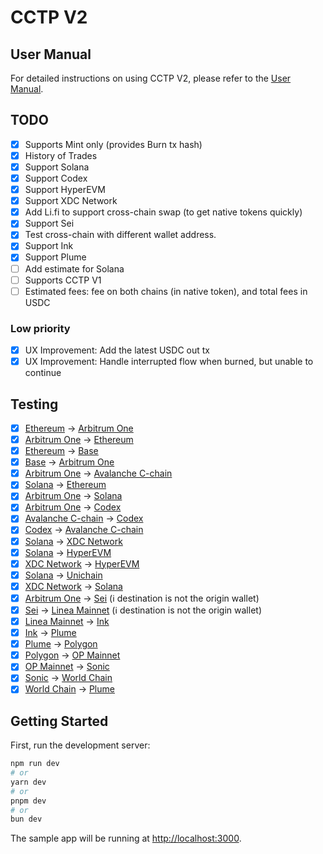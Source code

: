 # CCTP V2

## User Manual

For detailed instructions on using CCTP V2, please refer to the [User Manual](./USER_MANUAL.md).

## TODO

- [x] Supports Mint only (provides Burn tx hash)
- [x] History of Trades
- [x] Support Solana
- [x] Support Codex
- [x] Support HyperEVM
- [x] Support XDC Network
- [x] Add Li.fi to support cross-chain swap (to get native tokens quickly)
- [x] Support Sei
- [x] Test cross-chain with different wallet address.
- [x] Support Ink
- [x] Support Plume
- [ ] Add estimate for Solana
- [ ] Supports CCTP V1
- [ ] Estimated fees: fee on both chains (in native token), and total fees in USDC

### Low priority

- [x] UX Improvement: Add the latest USDC out tx
- [x] UX Improvement: Handle interrupted flow when burned, but unable to continue

## Testing

- [x] [Ethereum](https://etherscan.io/tx/0x5e50464610d278bca8a964dfda03044748742604bff8d440a5270eb738a36aee) -> [Arbitrum One](https://arbiscan.io/tx/0x525bb17796a80c097df764064ce0059ec3e68f10792958a2527a623083cfc711)
- [x] [Arbitrum One](https://arbiscan.io/tx/0x0015acffe6f8e0c120bf56bdbd3a064ffdcad05ee731ad1a8b7b76c50cd862f4) -> [Ethereum](https://etherscan.io/tx/0x5b5d7509b8f9516759151028f7c2de1fb5ef475b2275d178e7eef08234d12625)
- [x] [Ethereum](https://etherscan.io/tx/0x6cb313683dbbb7ee60c92835143b9fb5eaf4a3ea7752025ea06e434c2d862154) -> [Base](https://basescan.org/tx/0x81d8574a2f15cbf8f81474ecd65d2a8b0c20f780dada74029717aac6057ada71)
- [x] [Base](https://etherscan.io/tx/0x96e82897a1e647912f22d694af2eb199771a665f285e2fc206b309446d822222) -> [Arbitrum One](https://arbiscan.io/tx/0x33e15db11a09f085e2e4edd4a30dd0070be263e333b02255a9e5d6621f3573e0)
- [x] [Arbitrum One](https://arbiscan.io/tx/0xe8d4963b303bcf013db1ca25a2b477a4e1e918c22a6b7beb67bc616e2a2ed331) -> [Avalanche C-chain](https://snowtrace.io/tx/0x691ece42a5a2c5f3abd14432566e953f8a698f93f2284229a7ffd1aa4f925538)
- [x] [Solana](https://solscan.io/tx/4R2towhLBA1ZeHrF91on42Zbbk4tVpG17Rs84dNKmtnJCSAFNNEFsyGFS4qFyuDvPiKDCTjKQ3Xf31s1gReacbK9) -> [Ethereum](https://etherscan.io/tx/0xc75c86866dcdaf036dc0c29cdc7a75f426d5883e483a778950275b8f09efbaee)
- [x] [Arbitrum One](https://arbiscan.io/tx/0xf268391db5671d5bc43c6c69d91cfe5b51dbb6583a78796e63493bccd6b80592) -> [Solana](https://solscan.io/tx/598Ateqej7eWpR9ndrdnbVY6ZSZWVoZqKSuLiVbjVhYsLnyUfwDcZA3tpMegMdeS9fnyH672PhTDuZi5QERhoHnc)
- [x] [Arbitrum One](https://arbiscan.io/tx/0xf08969b1e5b8df967f9495503b062bb0ca9bda210ed0e2d42c7fbd09156112bd) -> [Codex](https://explorer.codex.xyz/tx/0xf6a37dc84e2aeb286dc5c970d0ece7e4ecccc95c87cbbaf9b96c57cf5102929f)
- [x] [Avalanche C-chain](https://snowtrace.io/tx/0xfbae678dfd381dbc9073fda845227ef502f6819e99f8f431cdafe1534cd3b5a1) -> [Codex](https://explorer.codex.xyz/tx/0x76d2073a4852690dc7e6a08b9173b9bdc20414baaee215fa594624d5c1183088)
- [x] [Codex](https://explorer.codex.xyz/tx/0xbcacf0758cf52e24cf746bbb073b978cbdc7f5cc63fe2d65fe827a4626e5d3b9) -> [Avalanche C-chain](https://snowtrace.io/tx/0x00fa4f035d74435d9e4f90b6c1db9c7e81987555f98bcafef05f3578f407c086?chainid=43114)
- [x] [Solana](https://solscan.io/tx/3EKm4mPv9f5wXRHRgd6FmnJTsVFw3PuDz59Up7mcUJyAiyP1n5B4G27Z6u6dZrEbPZSMN28p8AmJLp6ikkBaWSiU) -> [XDC Network](https://xdcscan.com/tx/0xdcb5b531af46f787ae430c5e2b5b2f178e6b2e044df41c4c8d40be20445a6f96)
- [x] [Solana](https://solscan.io/tx/4d7WvDktAksFjCuVpx5SL7jX6Kq84G3kMN58S8AL1TPygXk19EAkAhcGwyF17NYw3yJ8JSLozLWiuUxVN33D6vX2) -> [HyperEVM](https://www.hyperscan.com//tx/0xb229422a308de76b19eb7148148d0fb4633be407217167fe0eba4574b39850e0)
- [x] [XDC Network](https://xdcscan.com/tx/0x721aa0cd02815c87abacac3700c538226bc5d9da239e96f96cda2ab0f7ea2e82) -> [HyperEVM](https://www.hyperscan.com//tx/0xf363dec94c706c24d3b08825e745c217ecbb628721c11019e723ee1cf01db875)
- [x] [Solana](https://solscan.io/tx/2LNqjhz67tKfg2oajTx7q3T2HvJHyFSyE7r62fMPBGzjUewQ32zhe2AD7fEArgedhD6gtuarW9zU2VMXLcr75E6r) -> [Unichain](https://uniscan.xyz/tx/0x88315ec25cdc0e10624e72e4132b79bf0ada4f957d2fad838b4cd44a14a4baea)
- [x] [XDC Network](https://xdcscan.com/tx/0x571e10241a8384e6f1537b71969c70a89dd99d23882b408e53da647b77848f81) -> [Solana](https://solscan.io/tx/3FNj1nsDFWRThkQ4JVvKrwasdd5V8YJ7aj6aV1ynQYHNJNxdkg5xS4qsJWwFf6XfUEVmyyM2P2NZVic5bdnRSKNy)
- [x] [Arbitrum One](https://arbiscan.io/tx/0xd0f49e0d13193fb91ee2c9ab5a42c71519dc1b3a84363e213f1b5f2934c51832) -> [Sei](https://seitrace.com/tx/0x3bf6ebe47e0635ede868806a2c94144ab2606d847235552ddf9b7760cf3db277) (ℹ️ destination is not the origin wallet)
- [x] [Sei](https://seitrace.com/tx/0x6ce19819699db1090b3502eed01244a506b1207fc55a6be8fb440c6e1fa011fc) -> [Linea Mainnet](https://lineascan.build/tx/0x88415f5b49f2f4c213cfd50afbd296bb028fb8880df1688d015f967a59a60e39) (ℹ️ destination is not the origin wallet)
- [x] [Linea Mainnet](https://lineascan.build/tx/0x80256167ff7193c49009e7ab4af27046a8ea5082f2d285546013fd42d0010631) -> [Ink](https://explorer.inkonchain.com/tx/0xf781960389401cc26defe3fcee4f06c3c938161a9db949fa3cef904b8ceea689)
- [x] [Ink](https://explorer.inkonchain.com/tx/0x433d5a46efc2944216dba70376e835fcd7d0a99f3b8a9cf52a865a3558bb13b8) -> [Plume](https://explorer.plume.org/tx/0xa8290d1e42c1ee2a4cec703de631ba969c553a5939ccbfb2ce9faa874f0507db)
- [x] [Plume](https://explorer.plume.org/tx/0xfe23bb1702943114b3ac56def5139aa85475ce57d78f82ff571c01f4040633ca) -> [Polygon](https://polygonscan.com/tx/0x3f3e3f2d36691d73b8c40cabe67e629c23f3fed4f5e01e08d4237cfd5f5664ff)
- [x] [Polygon](https://polygonscan.com/tx/0x3e21a0f71aa8d3a2ecc2434c7b643ce1f3f2eac4d1190d11a6c9ca026fb1877a) -> [OP Mainnet](https://optimistic.etherscan.io/tx/0x3b7cc5be8087a1334b5245b4b0068a03e9cf5d78cd5e99c5b6ab04d48f145651)
- [x] [OP Mainnet](https://optimistic.etherscan.io/tx/0x36510afdf1c06fdda0f3b44bafd2772d11a195f94a65eb09b34954ff01a05c12) -> [Sonic](https://sonicscan.org/tx/0xfbc76033021cd8f5223c7a3eaad63577c95e16f71cbce26b7a5c882967231254)
- [x] [Sonic](https://sonicscan.org/tx/0xf6ed409545f527621bd3d1dd4a80b2c1167bcfc6cc868a763ca174f080bb4098) -> [World Chain](https://worldscan.org/tx/0x99ea0cddf67d6ffd513d0f541f448c73812bbe84293496d4e357a946bc98b80c)
- [x] [World Chain](https://worldscan.org/tx/0x0de415094bdbc63e3c0c535e23a37bc608b05cee0f7cfc8e43fb4112201ff682) -> [Plume](https://explorer.plume.org/tx/0xefb2f7cdc88d80d9a7fa895607746e9327bad2bee349910cc867c34acb1de0b2)

## Getting Started

First, run the development server:

```bash
npm run dev
# or
yarn dev
# or
pnpm dev
# or
bun dev
```

The sample app will be running at [http://localhost:3000](http://localhost:3000).
